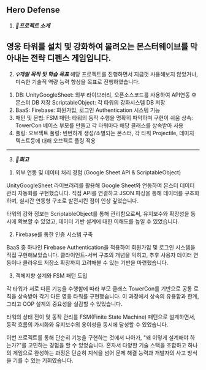 Hero Defense
---

1. ___🔧프로젝트 소개___

영웅 타워를 설치 및 강화하여 몰려오는 몬스터웨이브를 막아내는 전략 디펜스 게임입니다.
---
2. ___💡개발 목적 및 학습 목표___
해당 프로젝트를 진행하면서 지금껏 사용해보지 않았거나, 미숙한 기술적 역량 능력 향상을 목표로 진행하였습니다.
1) DB:
   UnityGoogleSheet: 외부 라이브러리, 오픈소스코드를 사용하여 API연동 후 몬스터 DB 저장
   ScriptableObject: 각 타워의 강화시스템 DB 저장
2) BaaS:
   Firebase: 회원가입, 로그인 Authentication 시스템 기능
3) 패턴 및 문법:
   FSM 패턴: 타워의 동작 수행을 명확히 파악하며 구현이 쉬움
   상속: TowerCon 베이스 부모를 만들고 각 타워마다 해당 클래스를 상속받아 사용
4) 풀링:
   오브젝트 풀링: 빈번하게 생성/소멸되는 몬스터, 각 타워 Projectile, 데미지 텍스트등에 대해 오브젝트 풀링 적용     
---
3. ___🧠회고___
1) 외부 연동 및 데이터 처리 경험 (Google Sheet API & ScriptableObject)

UnityGoogleSheet 라이브러리를 활용해 Google Sheet와 연동하여 몬스터 데이터 관리 자동화를 구현했습니다. 직접 API를 연결하고 JSON 파싱을 통해 데이터를 구조화하며, 실시간 연동형 구조로 발전시킨 점이 인상 깊었습니다.

타워의 강화 정보는 ScriptableObject를 통해 관리함으로써, 유지보수와 확장성을 동시에 확보할 수 있었고, 데이터 기반 설계에 대한 이해도를 높일 수 있었습니다.

2) Firebase를 통한 인증 시스템 구축

BaaS 중 하나인 Firebase Authentication을 적용하여 회원가입 및 로그인 시스템을 직접 구현해보았습니다. 클라이언트-서버 구조의 개념을 익히고, 추후 사용자 데이터 연동이나 클라우드 저장소 확장까지 고려해볼 수 있는 기반을 마련했습니다.

3) 객체지향 설계와 FSM 패턴 도입

각 타워가 서로 다른 기능을 수행함에 따라 부모 클래스 TowerCon를 기반으로 공통 로직을 상속받아 각기 다른 영웅 타워를 구현했습니다. 이 과정에서 상속의 유용함과 한계, 그리고 OOP 설계의 중요성을 실감할 수 있었습니다.

타워의 상태 전이 및 동작 관리를 FSM(Finite State Machine) 패턴으로 설계하면서, 동작 흐름의 가시화와 유지보수의 용이성을 동시에 달성할 수 있었습니다.


이번 프로젝트를 통해 단순히 기능을 구현하는 것에서 나아가, "왜 이렇게 설계해야 하는가?"를 고민하는 경험을 할 수 있었습니다. 혼자서 다양한 기술 스택을 조합하고 하나의 게임으로 완성하는 과정은 단순히 지식을 넘어 문제 해결 능력과 개발자의 사고 방식을 기를 수 있는 기회였습니다.

<div align="center"> 

</div>
